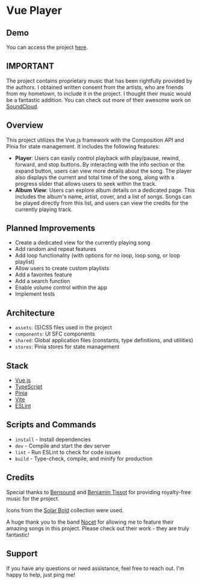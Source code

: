 # Vue Player

## Demo

You can access the project [here](https://prsevero.com.br/vue-player/).

## IMPORTANT

The project contains proprietary music that has been rightfully provided by the authors. I obtained written consent from the artists, who are friends from my hometown, to include it in the project. I thought their music would be a fantastic addition. You can check out more of their awesome work on [SoundCloud](https://soundcloud.com/nocet).

## Overview

This project utilizes the Vue.js framework with the Composition API and Pinia for state management. It includes the following features:

- **Player**: Users can easily control playback with play/pause, rewind, forward, and stop buttons. By interacting with the info section or the expand button, users can view more details about the song. The player also displays the current and total time of the song, along with a progress slider that allows users to seek within the track.
- **Album View**: Users can explore album details on a dedicated page. This includes the album's name, artist, cover, and a list of songs. Songs can be played directly from this list, and users can view the credits for the currently playing track.

## Planned Improvements

- Create a dedicated view for the currently playing song
- Add random and repeat features
- Add loop functionality (with options for no loop, loop song, or loop playlist)
- Allow users to create custom playlists
- Add a favorites feature
- Add a search function
- Enable volume control within the app
- Implement tests

## Architecture

- `assets`: (S)CSS files used in the project
- `components`: UI SFC components
- `shared`: Global application files (constants, type definitions, and utilities)
- `stores`: Pinia stores for state management

## Stack

- [Vue.js](https://vuejs.org/)
- [TypeScript](https://www.typescriptlang.org/)
- [Pinia](https://pinia.vuejs.org/)
- [Vite](https://vitejs.dev/)
- [ESLint](https://eslint.org/)

## Scripts and Commands

- `install` - Install dependencies
- `dev` - Compile and start the dev server
- `lint` - Run ESLint to check for code issues
- `build` - Type-check, compile, and minify for production

## Credits

Special thanks to [Bensound](https://www.bensound.com/) and [Benjamin Tissot](https://www.bensound.com/royalty-free-music?composer=84) for providing royalty-free music for the project.

Icons from the [Solar Bold](https://www.svgrepo.com/collection/solar-bold-icons) collection were used.

A huge thank you to the band [Nocet](https://soundcloud.com/nocet) for allowing me to feature their amazing songs in this project. Please check out their work - they are truly fantastic!

## Support

If you have any questions or need assistance, feel free to reach out. I'm happy to help, just ping me!
